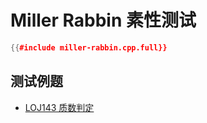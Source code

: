 # Miller Rabbin 素性测试

```cpp
{{#include miller-rabbin.cpp.full}}
```

## 测试例题

- [LOJ143 质数判定](https://loj.ac/p/143)
